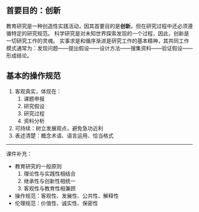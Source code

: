 ## 首要目的：创新

教育研究是一种创造性实践活动，因其首要目的是**创新**。但在研究过程中还必须遵循特定的研究规范。
科学研究是对未知世界探索发现的一个过程，因此，创新是一切研究工作的灵魂。
实事求是和循序渐进是研究工作的基本精神，其共同工作模式通常为：发现问题——提出假设——设计方法——搜集资料——验证假设——形成结论。

## 基本的操作规范

1. 客观真实，体现在：
	1. 课题申报
	2. 研究假设
	3. 研究过程
	4. 资料分析
2. 可持续：树立发展观点，避免急功近利
3. 表述清楚：概念术语、语言运用、恰当格式

---

课件补充：
- 教育研究的一般原则
	1. 理论性与实践性相结合
	2. 继承性与创新性相统一
	3. 客观性与教育性相兼顾
- 操作规范：客观性、发展性、公共性、解释性
- 伦理规范：价值性、诚实性、保密性
